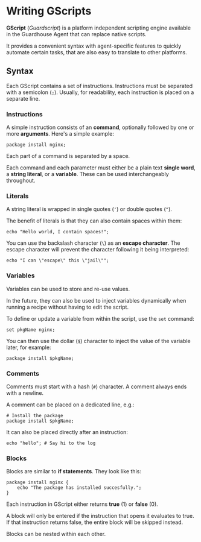 # Writing GScripts

**GScript** (*Guardscript*) is a platform independent scripting engine available in the Guardhouse Agent that can replace native scripts.

It provides a convenient syntax with agent-specific features to quickly automate certain tasks, that are also easy to translate to other platforms.

## Syntax

Each GScript contains a set of instructions. Instructions must be separated with a semicolon (`;`). Usually, for readability, each instruction is placed on a separate line.

### Instructions

A simple instruction consists of an **command**, optionally followed by one or more **arguments**. Here's a simple example:

    package install nginx;
    
Each part of a command is separated by a space.

Each command and each parameter must either be a plain text **single word**, a **string literal**, or a **variable**. These can be used interchangeably throughout.

### Literals

A string literal is wrapped in single quotes (`'`) or double quotes (`"`).

The benefit of literals is that they can also contain spaces within them:

    echo "Hello world, I contain spaces!";
    
You can use the backslash character (`\`) as an **escape character**. The escape character will prevent the character following it being interpreted:

    echo "I can \"escape\" this \"jail\"";
    
### Variables

Variables can be used to store and re-use values.

In the future, they can also be used to inject variables dynamically when running a recipe without having to edit the script.

To define or update a variable from within the script, use the `set` command:

    set pkgName nginx;
    
You can then use the dollar (`$`) character to inject the value of the variable later, for example:

    package install $pkgName;
    
### Comments

Comments must start with a hash (`#`) character. A comment always ends with a newline.

A comment can be placed on a dedicated line, e.g.:

    # Install the package
    package install $pkgName;
    
It can also be placed directly after an instruction:

    echo "hello"; # Say hi to the log
    
### Blocks

Blocks are similar to **if statements**. They look like this:

    package install nginx {
        echo "The package has installed succesfully.";
    }

Each instruction in GScript either returns **true** (1) or **false** (0).

A block will only be entered if the instruction that opens it evaluates to true. If that instruction returns false, the entire block will be skipped instead.

Blocks can be nested within each other.
